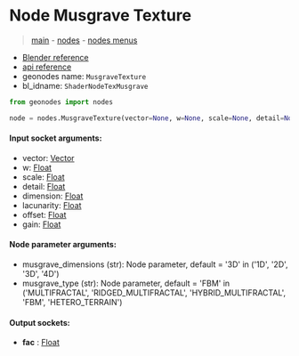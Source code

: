 # Node Musgrave Texture

> [main](../structure.md) - [nodes](nodes.md) - [nodes menus](nodes_menus.md)

- [Blender reference](https://docs.blender.org/manual/en/latest/modeling/geometry_nodes/texture/musgrave.html)
- [api reference](https://docs.blender.org/api/current/bpy.types.ShaderNodeTexMusgrave.html)
- geonodes name: `MusgraveTexture`
- bl_idname: `ShaderNodeTexMusgrave`

```python
from geonodes import nodes

node = nodes.MusgraveTexture(vector=None, w=None, scale=None, detail=None, dimension=None, lacunarity=None, offset=None, gain=None, musgrave_dimensions='3D', musgrave_type='FBM')
```

#### Input socket arguments:

- vector: [Vector](Vector.md)
- w: [Float](Float.md)
- scale: [Float](Float.md)
- detail: [Float](Float.md)
- dimension: [Float](Float.md)
- lacunarity: [Float](Float.md)
- offset: [Float](Float.md)
- gain: [Float](Float.md)

#### Node parameter arguments:

- musgrave_dimensions (str): Node parameter, default = '3D' in ('1D', '2D', '3D', '4D')
- musgrave_type (str): Node parameter, default = 'FBM' in ('MULTIFRACTAL', 'RIDGED_MULTIFRACTAL', 'HYBRID_MULTIFRACTAL', 'FBM', 'HETERO_TERRAIN')

#### Output sockets:

- **fac** : [Float](Float)

